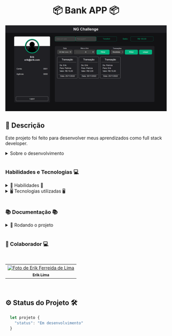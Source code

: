 <h1 align="center"> 📦 Bank APP 📦 </h1>

<div align="center">

![Preview](./NG_Chalenge.png)

</div>

## 📓 Descrição

  Este projeto foi feito para desenvolver meus aprendizados como full stack developer.

<details>
  <summary>Sobre o desenvolvimento</summary>
  <br />

  Para o desenvolvimento do projeto, utilizei as informações disponibilizadas por uma emprea para a construção da API, Banco de Dados e Front-end.

  <br />
</details>
  <br />

### Habilidades e Tecnologias 💻

<details>
  <summary> 🦾 Habilidades 🦾</summary>
  <br />

* Desenvolvimento de aplicações React
* Desenvolvimento de APIs REST
* Consumo de APIs REST
* Desenvolvimento de banco de dados(SQL, Postgres)
* Criatividade
* Solução de problemas

  <br />
</details>

<details>
  <summary> 🖥️ Tecnologias utilizadas 🖥️</summary>
  <br />

* React
  * React Hooks
  * React Router
* React Query
* HTML5
* CSS3
* Styled-Components
* Material-UI
* TypeScript
* Axios
* PostgreSQL
* Node.js
* Express
* Prisma
* JWT
* Bcrypt
* Md5
* Docker/ Docker Compose

  <br />
</details>

  <br />

### 📚 Documentação 📚

  <details>
    <summary> 🚀 Rodando o projeto</summary>
    <br />

* Dentro da pasta do projeto, execute o comando abaixo para instalar as dependências do projeto:

    Caso utilize o npm:

    ```sh
      npm run install:all
    ```

    Caso utilize o yarn:

    ```sh
      yarn run install:all
    ```

  * Para instalar as dependências necessárias para o funcionamento do front e back-end


* Ainda dentro da rais do projeto, execute os comando abaixo para iniciar o container do docker:

    ```sh
      npm run docker:up
    ```
    ou
    ```sh
      yarn run docker:up
    ```
  * Para iniciar o container do docker(Essa operação pode levar alguns minutos)
  * Apenas o container do banco de dados sera iniciado, os demais podem ser iniciados manualmente

* Após a inicialização do container do banco de dados, execute o comando abaixo para executar as migrations do banco de dados:

    ```sh
      npm run prisma:migrate
    ```
    ou
    ```sh
      yarn run prisma:migrate
    ```

* Para executar a aplicação va até a pasta do front-end e execute o comando abaixo:

    ```sh
      npm run dev
    ```
    ou
    ```sh
      yarn run dev
    ```

  * E o mesmo para iniciar o back-end da aplicação

    ```sh
      npm run dev
    ```
    ou
    ```sh
      yarn run dev
    ```

* Após o uso para excluir o container do docker, execute o comando abaixo:

    ```sh
      npm run docker:down
      e
      npm run docker:rm
    ```
    ou
    ```sh
      yarn run docker:down
      e
      yarn run docker:rm
    ```

  </details>
<br />

### 🤝 Colaborador 💻

<br />
<table>
  <tr>
      <td align="center">
      <a href="https://github.com/erik-efl">
        <img src="https://avatars.githubusercontent.com/u/56979306?s=400&u=526ff856d28fc3ce1926f51be6aa1f947156b8bb&v=4" width="100px;" alt="Foto de Erik Ferreida de Lima"/><br>
        <sub>
          <b>Erik Lima</b>
        </sub>
      </a>
    </td>
  </tr>
</table>

<br />

##

## ⚙️ Status do Projeto 🛠️

  ```js
    let projeto {
      "status": "Em desenvolvimento"
    }
  ```
##
